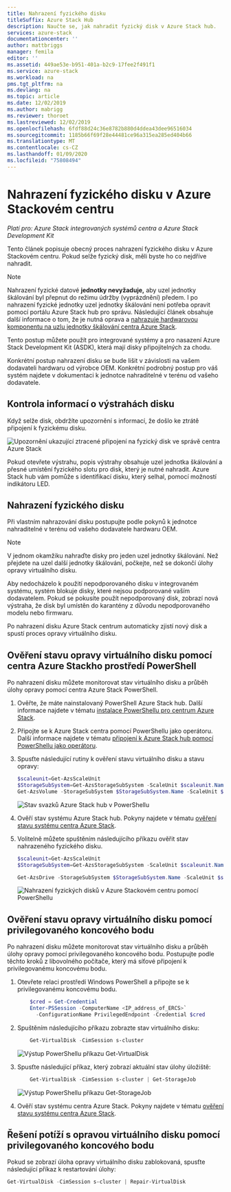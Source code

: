 ```yaml
---
title: Nahrazení fyzického disku
titleSuffix: Azure Stack Hub
description: Naučte se, jak nahradit fyzický disk v Azure Stack hub.
services: azure-stack
documentationcenter: ''
author: mattbriggs
manager: femila
editor: ''
ms.assetid: 449ae53e-b951-401a-b2c9-17fee2f491f1
ms.service: azure-stack
ms.workload: na
pms.tgt_pltfrm: na
ms.devlang: na
ms.topic: article
ms.date: 12/02/2019
ms.author: mabrigg
ms.reviewer: thoroet
ms.lastreviewed: 12/02/2019
ms.openlocfilehash: 6fdf88d24c36e8782b880d4ddea43dee96516034
ms.sourcegitcommit: 1185b66f69f28e44481ce96a315ea285ed404b66
ms.translationtype: MT
ms.contentlocale: cs-CZ
ms.lasthandoff: 01/09/2020
ms.locfileid: "75808494"
---
```

# <a name="replace-a-physical-disk-in-azure-stack-hub"></a>Nahrazení fyzického disku v Azure Stackovém centru

*Platí pro: Azure Stack integrovaných systémů centra a Azure Stack Development Kit*

Tento článek popisuje obecný proces nahrazení fyzického disku v Azure Stackovém centru. Pokud selže fyzický disk, měli byste ho co nejdříve nahradit.

> [!Note]  
> Nahrazení fyzické datové **jednotky nevyžaduje,** aby uzel jednotky škálování byl přepnut do režimu údržby (vyprázdnění) předem. I po nahrazení fyzické jednotky uzel jednotky škálování není potřeba opravit pomocí portálu Azure Stack hub pro správu. Následující článek obsahuje další informace o tom, že je nutná oprava a [nahrazuje hardwarovou komponentu na uzlu jednotky škálování centra Azure Stack](azure-stack-replace-component.md).

Tento postup můžete použít pro integrované systémy a pro nasazení Azure Stack Development Kit (ASDK), která mají disky připojitelných za chodu.

Konkrétní postup nahrazení disku se bude lišit v závislosti na vašem dodavateli hardwaru od výrobce OEM. Konkrétní podrobný postup pro váš systém najdete v dokumentaci k jednotce nahraditelné v terénu od vašeho dodavatele.

## <a name="review-disk-alert-information"></a>Kontrola informací o výstrahách disku
Když selže disk, obdržíte upozornění s informací, že došlo ke ztrátě připojení k fyzickému disku.

![Upozornění ukazující ztracené připojení na fyzický disk ve správě centra Azure Stack](media/azure-stack-replace-disk/DiskAlert.png)

Pokud otevřete výstrahu, popis výstrahy obsahuje uzel jednotka škálování a přesné umístění fyzického slotu pro disk, který je nutné nahradit. Azure Stack hub vám pomůže s identifikací disku, který selhal, pomocí možností indikátoru LED.

## <a name="replace-the-physical-disk"></a>Nahrazení fyzického disku

Při vlastním nahrazování disku postupujte podle pokynů k jednotce nahraditelné v terénu od vašeho dodavatele hardwaru OEM.

> [!note]
> V jednom okamžiku nahraďte disky pro jeden uzel jednotky škálování. Než přejdete na uzel další jednotky škálování, počkejte, než se dokončí úlohy opravy virtuálního disku.

Aby nedocházelo k použití nepodporovaného disku v integrovaném systému, systém blokuje disky, které nejsou podporované vaším dodavatelem. Pokud se pokusíte použít nepodporovaný disk, zobrazí nová výstraha, že disk byl umístěn do karantény z důvodu nepodporovaného modelu nebo firmwaru.

Po nahrazení disku Azure Stack centrum automaticky zjistí nový disk a spustí proces opravy virtuálního disku.

## <a name="check-the-status-of-virtual-disk-repair-using-azure-stack-hub-powershell"></a>Ověření stavu opravy virtuálního disku pomocí centra Azure Stackho prostředí PowerShell

Po nahrazení disku můžete monitorovat stav virtuálního disku a průběh úlohy opravy pomocí centra Azure Stack PowerShell.

1. Ověřte, že máte nainstalovaný PowerShell Azure Stack hub. Další informace najdete v tématu [instalace PowerShellu pro centrum Azure Stack](azure-stack-powershell-install.md).
2. Připojte se k Azure Stack centra pomocí PowerShellu jako operátoru. Další informace najdete v tématu [připojení k Azure Stack hub pomocí PowerShellu jako operátoru](azure-stack-powershell-configure-admin.md).
3. Spusťte následující rutiny k ověření stavu virtuálního disku a stavu opravy:

    ```powershell  
    $scaleunit=Get-AzsScaleUnit
    $StorageSubSystem=Get-AzsStorageSubSystem -ScaleUnit $scaleunit.Name
    Get-AzsVolume -StorageSubSystem $StorageSubSystem.Name -ScaleUnit $scaleunit.name | Select-Object VolumeLabel, OperationalStatus, RepairStatus
    ```

    ![Stav svazků Azure Stack hub v PowerShellu](media/azure-stack-replace-disk/get-azure-stack-volumes-health.png)

4. Ověří stav systému Azure Stack hub. Pokyny najdete v tématu [ověření stavu systému centra Azure Stack](azure-stack-diagnostic-test.md).
5. Volitelně můžete spuštěním následujícího příkazu ověřit stav nahrazeného fyzického disku.

    ```powershell  
    $scaleunit=Get-AzsScaleUnit
    $StorageSubSystem=Get-AzsStorageSubSystem -ScaleUnit $scaleunit.Name

    Get-AzsDrive -StorageSubSystem $StorageSubSystem.Name -ScaleUnit $scaleunit.name | Sort-Object StorageNode,MediaType,PhysicalLocation | Format-Table Storagenode, Healthstatus, PhysicalLocation, Model, MediaType,  CapacityGB, CanPool, CannotPoolReason
    ```

    ![Nahrazení fyzických disků v Azure Stackovém centru pomocí PowerShellu](media/azure-stack-replace-disk/check-replaced-physical-disks-azure-stack.png)

## <a name="check-the-status-of-virtual-disk-repair-using-the-privileged-endpoint"></a>Ověření stavu opravy virtuálního disku pomocí privilegovaného koncového bodu

Po nahrazení disku můžete monitorovat stav virtuálního disku a průběh úlohy opravy pomocí privilegovaného koncového bodu. Postupujte podle těchto kroků z libovolného počítače, který má síťové připojení k privilegovanému koncovému bodu.

1. Otevřete relaci prostředí Windows PowerShell a připojte se k privilegovanému koncovému bodu.

    ```powershell
        $cred = Get-Credential
        Enter-PSSession -ComputerName <IP_address_of_ERCS>`
          -ConfigurationName PrivilegedEndpoint -Credential $cred
    ```
  
2. Spuštěním následujícího příkazu zobrazte stav virtuálního disku:

    ```powershell
        Get-VirtualDisk -CimSession s-cluster
    ```

   ![Výstup PowerShellu příkazu Get-VirtualDisk](media/azure-stack-replace-disk/GetVirtualDiskOutput.png)

3. Spusťte následující příkaz, který zobrazí aktuální stav úlohy úložiště:

    ```powershell
        Get-VirtualDisk -CimSession s-cluster | Get-StorageJob
    ```

    ![Výstup PowerShellu příkazu Get-StorageJob](media/azure-stack-replace-disk/GetStorageJobOutput.png)

4. Ověří stav systému centra Azure Stack. Pokyny najdete v tématu [ověření stavu systému centra Azure Stack](azure-stack-diagnostic-test.md).

## <a name="troubleshoot-virtual-disk-repair-using-the-privileged-endpoint"></a>Řešení potíží s opravou virtuálního disku pomocí privilegovaného koncového bodu

Pokud se zobrazí úloha opravy virtuálního disku zablokovaná, spusťte následující příkaz k restartování úlohy:

```powershell
Get-VirtualDisk -CimSession s-cluster | Repair-VirtualDisk
```
